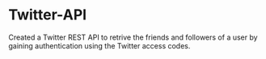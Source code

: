 # Twitter-API

Created a Twitter REST API to retrive the friends and followers of a user by gaining authentication using the Twitter access codes.
